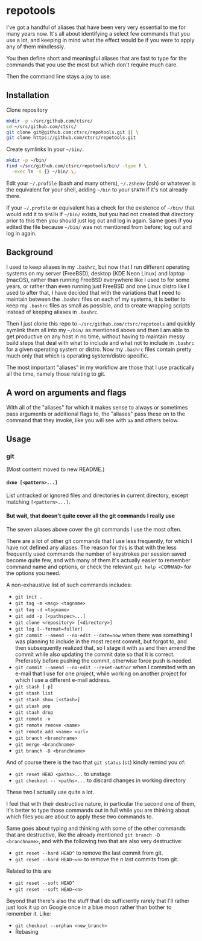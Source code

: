 # repotools

I've got a handful of aliases that have been very very essential
to me for many years now. It's all about identifying a select few
commands that you use a lot, and keeping in mind what the effect
would be if you were to apply any of them mindlessly.

You then define short and meaningful aliases that are fast to type
for the commands that you use the most but which don't require much
care.

Then the command line stays a joy to use.

## Installation

Clone repository

```bash
mkdir -p ~/src/github.com/ctsrc/
cd ~/src/github.com/ctsrc/
git clone git@github.com:ctsrc/repotools.git || \
git clone https://github.com/ctsrc/repotools.git
```

Create symlinks in your `~/bin/`.

```bash
mkdir -p ~/bin/
find ~/src/github.com/ctsrc/repotools/bin/ -type f \
  -exec ln -s {} ~/bin/ \;
```

Edit your `~/.profile` (bash and many others), `~/.zshenv` (zsh)
or whatever is the equivalent for your shell, adding `~/bin`
to your `$PATH` if it's not already there.

If your `~/.profile` or equivalent has a check for the existence
of `~/bin/` that would add it to `$PATH` if `~/bin/` exists, but
you had not created that directory prior to this then you should
just log out and log in again. Same goes if you edited the file
because `~/bin/` was not mentioned from before; log out and log
in again.

## Background

I used to keep aliases in my `.bashrc`, but now that I run different operating
systems on my server (FreeBSD), desktop (KDE Neon Linux) and laptop (macOS),
rather than running FreeBSD everywhere like I used to for some years, or
rather than even running just FreeBSD and one Linux distro like I used to
after that, I have decided that with the variations that I need to maintain
between the `.bashrc` files on each of my systems, it is better to keep my
`.bashrc` files as small as possible, and to create wrapping scripts
instead of keeping aliases in `.bashrc`.

Then I just clone this repo to `~/src/github.com/ctsrc/repotools`
and quickly symlink them all into my `~/bin/` as mentioned above
and then I am able to get productive on any host in no time,
without having to maintain messy build steps that deal with what to include
and what not to include in `.bashrc` for a given operating system or distro.
Now my `.bashrc` files contain pretty much only that which is
operating system/distro specific.

The most important "aliases" in my workflow are those that I use
practically all the time, namely those relating to git.

## A word on arguments and flags

With all of the "aliases" for which it makes sense to always or
sometimes pass arguments or additional flags to, the "aliases"
pass these on to the command that they invoke, like you will see
with `aa` and others below.

## Usage

### git

(Most content moved to new README.)

#### `dxne [<pattern>...]`

List untracked or ignored files and directories in current directory,
except matching `[<pattern>...]`.

#### But wait, that doesn't quite cover all the git commands I really use

The seven aliases above cover the git commands I use the most often.

There are a lot of other git commands that I use less frequently,
for which I have not defined any aliases. The reason for this is
that with the less frequently used commands the number of keystrokes
per session saved become quite few, and with many of them it's
actually easier to remember command name and options,
or check the relevant `git help <COMMAND>` for the options you need.

A non-exhaustive list of such commands includes:

* `git init .`
* `git tag -m <msg> <tagname>`
* `git tag -d <tagname>`
* `git add -p [<pathspec>...]`
* `git clone <repository> [<directory>]`
* `git log [--format=fuller]`
* `git commit --amend --no-edit --date=now` when there was something I was planning to include in the most recent commit, but forgot to, and then subsequently realized that, so I stage it with `aa` and then amend the commit while also updating the commit date so that it is correct. Preferably before pushing the commit, otherwise force push is needed.
* `git commit --amend --no-edit --reset-author` when I commited with an e-mail that I use for one project, while working on another project for which I use a different e-mail address.
* `git stash [-p]`
* `git stash list`
* `git stash show [<stash>]`
* `git stash pop`
* `git stash drop`
* `git remote -v`
* `git remote remove <name>`
* `git remote add <name> <url>`
* `git branch <branchname>`
* `git merge <branchname>`
* `git branch -D <branchname>`

And of course there is the two that `git status` (`st`) kindly remind you of:

* `git reset HEAD <paths>...` to unstage
* `git checkout -- <paths>...` to discard changes in working directory

These two I actually use quite a lot.

I feel that with their destructive nature, in particular the second one
of them, it's better to type those commands out in full while you are thinking
about which files you are about to apply these two commands to.

Same goes about typing and thinking with some of the other commands that
are destructive, like the already mentioned `git branch -D <branchname>`,
and with the following two that are also very destructive:

* `git reset --hard HEAD^` to remove the last commit from git.
* `git reset --hard HEAD~<n>` to remove the *n* last commits from git.

Related to this are

* `git reset --soft HEAD^`
* `git reset --soft HEAD~<n>`

Beyond that there's also the stuff that I do sufficiently rarely
that I'll rather just look it up on Google once in a blue moon
rather than bother to remember it. Like:

* `git checkout --orphan <new_branch>`
* Rebasing
